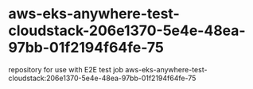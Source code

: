 # aws-eks-anywhere-test-cloudstack-206e1370-5e4e-48ea-97bb-01f2194f64fe-75
repository for use with E2E test job aws-eks-anywhere-test-cloudstack:206e1370-5e4e-48ea-97bb-01f2194f64fe-75
